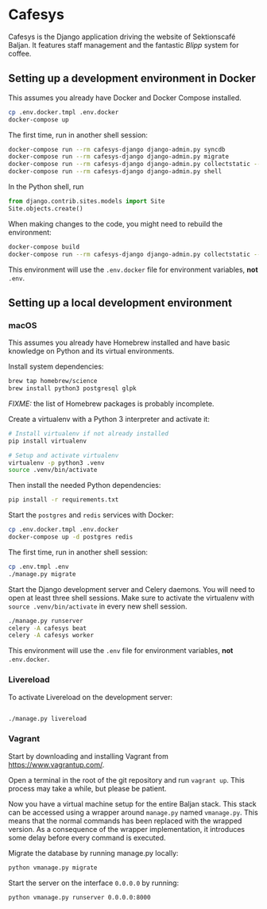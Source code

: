 # Cafesys
Cafesys is the Django application driving the website of Sektionscafé Baljan. It features staff management and the
fantastic *Blipp* system for coffee.

## Setting up a development environment in Docker
This assumes you already have Docker and Docker Compose installed.
```sh
cp .env.docker.tmpl .env.docker
docker-compose up
```

The first time, run in another shell session:
```sh
docker-compose run --rm cafesys-django django-admin.py syncdb
docker-compose run --rm cafesys-django django-admin.py migrate
docker-compose run --rm cafesys-django django-admin.py collectstatic --noinput
docker-compose run --rm cafesys-django django-admin.py shell
```

In the Python shell, run
```python
from django.contrib.sites.models import Site
Site.objects.create()
```

When making changes to the code, you might need to rebuild the environment:
```sh
docker-compose build
docker-compose run --rm cafesys-django django-admin.py collectstatic --noinput
```

This environment will use the `.env.docker` file for environment variables, **not** `.env`.

## Setting up a local development environment

### macOS
This assumes you already have Homebrew installed and have basic knowledge on Python and its virtual environments.

Install system dependencies:
```sh
brew tap homebrew/science
brew install python3 postgresql glpk
```
*FIXME:* the list of Homebrew packages is probably incomplete.

Create a virtualenv with a Python 3 interpreter and activate it:
```sh
# Install virtualenv if not already installed
pip install virtualenv

# Setup and activate virtualenv
virtualenv -p python3 .venv
source .venv/bin/activate
```

Then install the needed Python dependencies:
```sh
pip install -r requirements.txt
```

Start the `postgres` and `redis` services with Docker:
```sh
cp .env.docker.tmpl .env.docker
docker-compose up -d postgres redis
```

The first time, run in another shell session:
```sh
cp .env.tmpl .env
./manage.py migrate
```

Start the Django development server and Celery daemons. You will need to open at least three shell sessions.
Make sure to activate the virtualenv with `source .venv/bin/activate` in every new shell session.
```sh
./manage.py runserver
celery -A cafesys beat
celery -A cafesys worker

```

This environment will use the `.env` file for environment variables, **not** `.env.docker`.

### Livereload

To activate Livereload on the development server:

```sh

./manage.py livereload

```

### Vagrant
Start by downloading and installing Vagrant from https://www.vagrantup.com/.

Open a terminal in the root of the git repository and run `vagrant up`. This process may take a while, but please be patient.

Now you have a virtual machine setup for the entire Baljan stack. This stack can be accessed using a wrapper
around `manage.py` named `vmanage.py`. This means that the normal commands has been replaced with the wrapped
version. As a consequence of the wrapper implementation, it introduces some delay before every command is executed.

Migrate the database by running manage.py locally:
```sh
python vmanage.py migrate
```

Start the server on the interface `0.0.0.0` by running:
```sh
python vmanage.py runserver 0.0.0.0:8000
```
